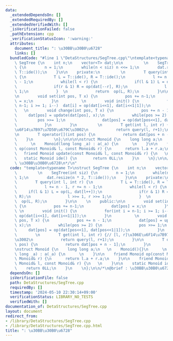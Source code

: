 ```yaml
---
data:
  _extendedDependsOn: []
  _extendedRequiredBy: []
  _extendedVerifiedWith: []
  _isVerificationFailed: false
  _pathExtension: cpp
  _verificationStatusIcon: ':warning:'
  attributes:
    document_title: ": \u30BB\u30B0\u6728"
    links: []
  bundledCode: "#line 1 \"DetaStructures/SegTree.cpp\"\ntemplate<typename T>\nstruct\
    \ SegTree {\n    int n;\n    vector<T> dat;\n\n         \n    SegTree(int siz)\
    \ {\n        n = 1;\n        while(n < siz) n <<= 1;\n        dat.resize(n * 2,\
    \ T::ide());\n    }\n\n    private:\n         \n        T query(int l, int r)\
    \ {\n            T L = T::ide(), R = T::ide();\n            l += n - 1, r += n\
    \ - 1;\n            while(l < r) {\n                if(l & 1) L = op(L, dat[l++]);\n\
    \                if(r & 1) R = op(dat[--r], R);\n                l >>= 1, r >>=\
    \ 1;\n            }  \n            return  op(L, R);\n        }\n\n    \n    public:\n\
    \n        void set(int pos, T x) {\n            pos += n-1;\n            dat[pos]\
    \ = x;\n        }\n          \n        void init() {\n            for(int i =\
    \ n-1; i >= 1; i--)  dat[i] = op(dat[i<<1], dat[i<<1|1]);\n        }\n       \
    \   \n        void change(int pos, T x) {\n            pos += n - 1;\n       \
    \     dat[pos] = update(dat[pos], x);\n            while(pos >= 2) {\n       \
    \         pos >>= 1;\n                dat[pos] = op(dat[pos<<1], dat[pos<<1|1]);\n\
    \            }\n        }\n         \n        T get(int l, int r) {// [l, r]\u306E\
    \u6F14\u7B97\u7D50\u679C\u3002\n            return query(l, r+1);\n        }\n\
    \n        T operator[](int pos) {\n            return dat[pos + n - 1];\n    \
    \    }\n         \n};\n\n\n\nstruct Monoid {\n    long long a;\n   \n    Monoid(){}\n\
    \      \n    Monoid(long long _a) : a(_a) {\n      \n    }\n\n    friend Monoid\
    \ op(const Monoid& l, const Monoid& r) {\n      return l.a + r.a;\n    }\n\n \
    \   friend Monoid update(const Monoid& l, const Monoid& r) {\n   \n    }\n\n \
    \   static Monoid ide() {\n       return 0LL;\n    }\n    \n};\n\n/*\n@brief :\
    \ \u30BB\u30B0\u6728\n*/\n"
  code: "template<typename T>\nstruct SegTree {\n    int n;\n    vector<T> dat;\n\n\
    \         \n    SegTree(int siz) {\n        n = 1;\n        while(n < siz) n <<=\
    \ 1;\n        dat.resize(n * 2, T::ide());\n    }\n\n    private:\n         \n\
    \        T query(int l, int r) {\n            T L = T::ide(), R = T::ide();\n\
    \            l += n - 1, r += n - 1;\n            while(l < r) {\n           \
    \     if(l & 1) L = op(L, dat[l++]);\n                if(r & 1) R = op(dat[--r],\
    \ R);\n                l >>= 1, r >>= 1;\n            }  \n            return\
    \  op(L, R);\n        }\n\n    \n    public:\n\n        void set(int pos, T x)\
    \ {\n            pos += n-1;\n            dat[pos] = x;\n        }\n         \
    \ \n        void init() {\n            for(int i = n-1; i >= 1; i--)  dat[i] =\
    \ op(dat[i<<1], dat[i<<1|1]);\n        }\n          \n        void change(int\
    \ pos, T x) {\n            pos += n - 1;\n            dat[pos] = update(dat[pos],\
    \ x);\n            while(pos >= 2) {\n                pos >>= 1;\n           \
    \     dat[pos] = op(dat[pos<<1], dat[pos<<1|1]);\n            }\n        }\n \
    \        \n        T get(int l, int r) {// [l, r]\u306E\u6F14\u7B97\u7D50\u679C\
    \u3002\n            return query(l, r+1);\n        }\n\n        T operator[](int\
    \ pos) {\n            return dat[pos + n - 1];\n        }\n         \n};\n\n\n\
    \nstruct Monoid {\n    long long a;\n   \n    Monoid(){}\n      \n    Monoid(long\
    \ long _a) : a(_a) {\n      \n    }\n\n    friend Monoid op(const Monoid& l, const\
    \ Monoid& r) {\n      return l.a + r.a;\n    }\n\n    friend Monoid update(const\
    \ Monoid& l, const Monoid& r) {\n   \n    }\n\n    static Monoid ide() {\n   \
    \    return 0LL;\n    }\n    \n};\n\n/*\n@brief : \u30BB\u30B0\u6728\n*/"
  dependsOn: []
  isVerificationFile: false
  path: DetaStructures/SegTree.cpp
  requiredBy: []
  timestamp: '2024-05-10 22:30:14+09:00'
  verificationStatus: LIBRARY_NO_TESTS
  verifiedWith: []
documentation_of: DetaStructures/SegTree.cpp
layout: document
redirect_from:
- /library/DetaStructures/SegTree.cpp
- /library/DetaStructures/SegTree.cpp.html
title: ": \u30BB\u30B0\u6728"
---
```


